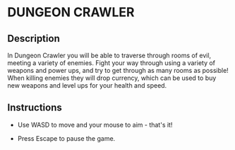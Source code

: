 # DUNGEON CRAWLER

## Description
In Dungeon Crawler you will be able to traverse through rooms of evil, meeting a variety of enemies. 
Fight your way through using a variety of weapons and power ups, and try to get through as many rooms as possible! 
When killing enemies they will drop currency, which can be used to buy new weapons and level ups for your health and speed.

## Instructions
- Use WASD to move and your mouse to aim - that's it!

- Press Escape to pause the game.